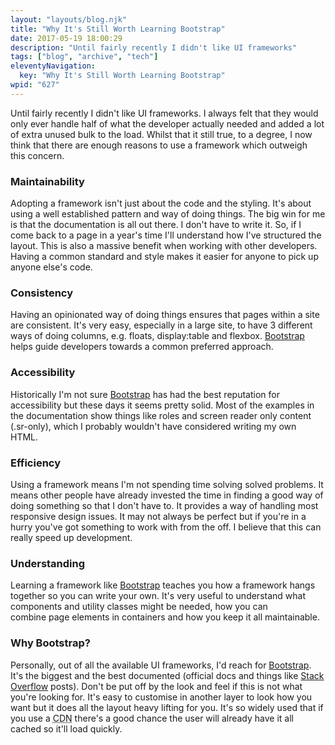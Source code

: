 ```yaml
---
layout: "layouts/blog.njk"
title: "Why It's Still Worth Learning Bootstrap"
date: 2017-05-19 18:00:29
description: "Until fairly recently I didn't like UI frameworks"
tags: ["blog", "archive", "tech"]
eleventyNavigation:
  key: "Why It's Still Worth Learning Bootstrap"
wpid: "627"
---
```


Until fairly recently I didn't like UI frameworks. I always felt that they would only ever handle half of what the developer actually needed and added a lot of extra unused bulk to the load. Whilst that it still true, to a degree, I now think that there are enough reasons to use a framework which outweigh this concern.

<h3>Maintainability</h3>
Adopting a framework isn't just about the code and the styling. It's about using a well established pattern and way of doing things. The big win for me is that the documentation is all out there. I don't have to write it. So, if I come back to a page in a year's time I'll understand how I've structured the layout. This is also a massive benefit when working with other developers. Having a common standard and style makes it easier for anyone to pick up anyone else's code.
<h3>Consistency</h3>
Having an opinionated way of doing things ensures that pages within a site are consistent. It's very easy, especially in a large site, to have 3 different ways of doing columns, e.g. floats, display:table and flexbox. <a href="https://getbootstrap.com/" target="_blank" rel="noopener noreferrer">Bootstrap</a> helps guide developers towards a common preferred approach.
<h3>Accessibility</h3>
Historically I'm not sure <a href="https://getbootstrap.com/" target="_blank" rel="noopener noreferrer">Bootstrap</a> has had the best reputation for accessibility but these days it seems pretty solid. Most of the examples in the documentation show things like roles and screen reader only content (.sr-only), which I probably wouldn't have considered writing my own HTML.
<h3>Efficiency</h3>
Using a framework means I'm not spending time solving solved problems. It means other people have already invested the time in finding a good way of doing something so that I don't have to. It provides a way of handling most responsive design issues. It may not always be perfect but if you're in a hurry you've got something to work with from the off. I believe that this can really speed up development.
<h3>Understanding</h3>
Learning a framework like <a href="https://getbootstrap.com/" target="_blank" rel="noopener noreferrer">Bootstrap</a> teaches you how a framework hangs together so you can write your own. It's very useful to understand what components and utility classes might be needed, how you can combine page elements in containers and how you keep it all maintainable.
<h3>Why Bootstrap?</h3>
Personally, out of all the available UI frameworks, I'd reach for <a href="https://getbootstrap.com/" target="_blank" rel="noopener noreferrer">Bootstrap</a>. It's the biggest and the best documented (official docs and things like <a href="https://stackoverflow.com/questions/tagged/twitter-bootstrap" target="_blank" rel="noopener noreferrer">Stack Overflow</a> posts). Don't be put off by the look and feel if this is not what you're looking for. It's easy to customise in another layer to look how you want but it does all the layout heavy lifting for you. It's so widely used that if you use a <abbr title="Content Delivery Network">CDN</abbr> there's a good chance the user will already have it all cached so it'll load quickly.
